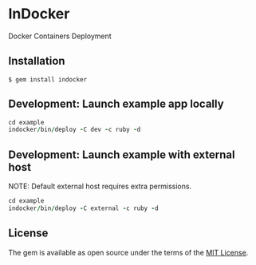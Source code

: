 # InDocker

Docker Containers Deployment

## Installation

```
$ gem install indocker
```

## Development: Launch example app locally

```ruby
cd example
indocker/bin/deploy -C dev -c ruby -d
```

## Development: Launch example with external host

NOTE: Default external host requires extra permissions.

```ruby
cd example
indocker/bin/deploy -C external -c ruby -d
```

## License

The gem is available as open source under the terms of the [MIT License](https://opensource.org/licenses/MIT).
